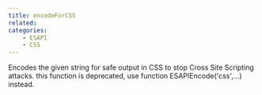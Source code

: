 ```yaml
---
title: encodeForCSS
related:
categories:
    - ESAPI
    - CSS
---
```


Encodes the given string for safe output in CSS to stop Cross Site Scripting attacks.
		this function is deprecated, use function ESAPIEncode('css',...) instead.